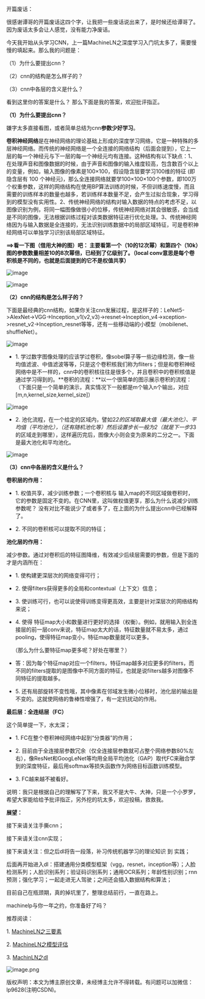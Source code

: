 开篇废话：

很感谢谭哥的开篇废话这四个字，让我把一些废话说出来了，是时候还给谭哥了。因为废话太多会让人感觉，没有能力净废话。

今天我开始从头学习CNN，上一篇MachineLN之深度学习入门坑太多了，需要慢慢的填起来。那么我的问题是：

（1）为什么要提出cnn？

（2）cnn的结构是怎么样子的？

（3）cnn中各层的含义是什么？

看到这里你的答案是什么？ 那么下面是我的答案，欢迎批评指正。

**（1）为什么要提出cnn？**

嫌字太多直接看图，或者简单总结为cnn**参数少好学习**。

**卷积神经网络**是在神经网络的理论基础上形成的深度学习网络，它是一种特殊的多层神经网络。而传统的神经网络是一个全连接的网络结构（后面会提到），它上一层的每一个神经元与下一层的每一个神经元均有连接。这种结构有以下缺点：1、在处理声音和图像数据的时候，由于声音和图像的输入维度较高，包含数百个以上的变量，例如，输入图像的像素是100×100，假设隐含层要学习100维的特征 (即隐含层有 100 个神经元)，那么全连接网络就要学100×100×100个参数，即100万个权重参数，这样的网络结构在使用BP算法训练的时候，不但训练速度慢，而且需要的训练样本的数量也越多，若训练样本数量不足，会产生过拟合现象，学习得到的模型没有实用性。2、传统神经网络的结构对输入数据的特点的考虑不足，以图像识别为例，将同一幅图像做很小的位移，传统神经网络对其会很敏感，会当成是不同的图像，无法根据训练过程对该类数据特征进行优化处理。3、传统神经网络因为与输入数据是全连接的，无法识别训练数据中的局部区域特征，可是卷积神经网络可以单独学习识别该局部区域特征。

**==>看一下图（借用大神的图）吧： 主要看第一个（10的12次幂）和第四个（10k）图的参数数量相差10的8次幂倍，已经到了亿级别了。（local conv意思是每个卷积核是不同的，也就是后面提到的它不是权值共享）**

![image](http://upload-images.jianshu.io/upload_images/4618424-0496ff657fc51883?imageMogr2/auto-orient/strip%7CimageView2/2/w/1240)

![image](http://upload-images.jianshu.io/upload_images/4618424-918179e78134f561?imageMogr2/auto-orient/strip%7CimageView2/2/w/1240)

**（2）cnn的结构是怎么样子的？**

下面是最经典的cnn结构，如果你关注cnn发展过程，是这样子的：LeNet5->AlexNet->VGG->Inception_v1(v2,v3)->resnet->Inception_v4->xception->resnet_v2->Inception_resnet等等，还有一些移动端的小模型（mobilenet、shuffleNet）。

![image](http://upload-images.jianshu.io/upload_images/4618424-d03660c647084f25?imageMogr2/auto-orient/strip%7CimageView2/2/w/1240)

*   1\. 学过数字图像处理的应该学过卷积，像sobel算子等一些边缘检测，像一些均值滤波、中值滤波等等，只是这个卷积核我们称为fliters；但是和卷积神经网络中是不一样的，cnn中的卷积核往往是很多个，并且卷积中的卷积核值是通过学习得到的。**卷积的流程：**以一个很简单的图示展示卷积的流程：（下面只是一个简单的演示，真实情况下一般都是m个输入n个输出，对应[m,n,kernel_size,kernel_size]）

![image](http://upload-images.jianshu.io/upload_images/4618424-1ce00bdf4f836fa3?imageMogr2/auto-orient/strip%7CimageView2/2/w/1240)

*   2\. 池化流程，在一个给定的区域内，譬如2*2的区域取最大值（最大池化）、平均值（平均池化），（还有随机池化等）然后设置步长一般为2（就是下一步3*3的区域走到哪里），这样遍历完后，图像大小则会变为原来的二分之一。下面是最大池化和平均池化。

![image](http://upload-images.jianshu.io/upload_images/4618424-c3f317322e84cfa4?imageMogr2/auto-orient/strip%7CimageView2/2/w/1240)

**（3）cnn中各层的含义是什么？**

**卷积层的作用：**

*   1\. 权值共享，减少训练参数；一个卷积核与 输入map的不同区域做卷积时，它的参数是固定不变的。在CNN里，这叫做权值更享，那么为什么说减少训练参数呢？ 没有对比不能说少了或者多了，在上面的为什么提出cnn中已经解释了。

*   2\. 不同的卷积核可以提取不同的特征；

**池化层的作用：**

减少参数。通过对卷积后的特征图降维，有效减少后续层需要的参数，但是下面的才是内涵所在：

*   1\. 使构建更深层次的网络变得可行；

*   2\. 使得filters获得更多的全局和contextual（上下文）信息；

*   3\. 使训练可行，也可以说使得训练变得更高效，主要是针对深层次的网络结构来说；

*   4\. 使得 特征map大小和数量进行更好的选择（权衡）。例如，就用输入到全连接层的前一层conv来说，特征map太大的话，特征数量就不易太多，通过pooling，使得特征map变小，特征map数量就可以更多。

    （那么为什么要特征map更多呢？好处在哪里？）

*   答：因为每个特征map对应一个filters，特征map越多对应更多的filters，而不同的filters提取的是图像中不同方面的特征，也就是说filters越多对图像不同特征的提取越多。

*   5. 还有局部旋转不变性哦，其中像素在邻域发生微小位移时，池化层的输出是不变的。这就使网络的鲁棒性增强了，有一定抗扰动的作用。

**最后层：全连结层（FC）**

这个简单提一下，水太深；

*   1. FC在整个卷积神经网络中起到“分类器”的作用；

*   2. 目前由于全连接层参数冗余（仅全连接层参数就可占整个网络参数80%左右），像ResNet和GoogLeNet等均用全局平均池化（GAP）取代FC来融合学到的深度特征，最后用softmax等损失函数作为网络目标函数训练模型。

*   3\. FC越来越不被看好。

说明：我只是根据自己的理解写了下来，我又不是大牛、大神，只是一个小罗罗，希望大家能给给予批评指正，另外挖的坑太多，欢迎投稿，救救我。

**展望：**

接下来请关注手撕cnn；

接下来请关注cnn实现；

接下来请关注：但之后dl将告一段落，补习传统机器学习的理论知识 到 实践；

后面再开始进入dl：搭建通用分类模型框架（vgg，resnet，inception等）；人脸检测系列；人脸识别系列；验证码识别系列；通用OCR系列；年龄性别识别；rnn预测；强化学习；一起走进无人驾驶；之间还会插入数据结构和算法；

目前自己在瓶颈期，真的掉坑里了，整理总结前行，一直在路上。

machinelp与你一年之约，你准备好了吗？

推荐阅读：

1. [MachineLN之三要素](http://mp.weixin.qq.com/s?__biz=MzU3MTM3MTIxOQ==&mid=2247483841&idx=2&sn=e4a3cff7b12c48af237c577c487ba3a1&chksm=fce07a7dcb97f36be5003c3018b3a391070bdc4e56839cb461d226113db4c5f24032e0bf5809&scene=21#wechat_redirect)

2. [MachineLN之模型评估](http://mp.weixin.qq.com/s?__biz=MzU3MTM3MTIxOQ==&mid=2247483872&idx=2&sn=8436e1eb9055d3a372278ee8688cd703&chksm=fce07a5ccb97f34a4490f60304b206c741d2395149c2c2e68bddb3faf7daf9121ca27a5d6a97&scene=21#wechat_redirect)

3. [MachinLN之dl](http://mp.weixin.qq.com/s?__biz=MzU3MTM3MTIxOQ==&mid=2247483894&idx=2&sn=63333c02674e15e84159e064073fe563&chksm=fce07a4acb97f35cc38f75dc891a19129e2406270d04b739cfa9b8a28f9780b4e2a65a7cd39b&scene=21#wechat_redirect)

![image.png](http://upload-images.jianshu.io/upload_images/4618424-12277859f8b95664.png?imageMogr2/auto-orient/strip%7CimageView2/2/w/1240)

版权声明：本文为博主原创文章，未经博主允许不得转载。有问题可以加微信：lp9628(注明CSDN)。
